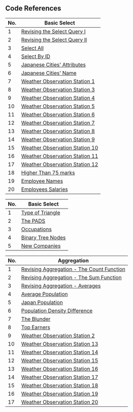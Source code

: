 ## Code References

<!-- <details>
<summary>Basic SELECT</summary> -->

No. | Basic Select      |
|---|-------------------|
1   | [Revising the Select Query I](https://github.com/Satyabratamishra246/hackerank-solutions/blob/59e897a86ae7036471a64ca4633bbff3fda241de/sql/basic-select/Revising%20the%20Select%20Query%20I.sql) |
2   | [Revising the Select Query II](https://github.com/Satyabratamishra246/hackerank-solutions/blob/59e897a86ae7036471a64ca4633bbff3fda241de/sql/basic-select/Revising%20the%20Select%20Query%20II.sql) |
3   | [Select All](https://github.com/Satyabratamishra246/hackerank-solutions/blob/5a82d0c880287adc2051fd2efeadc462a482c654/sql/basic-select/select%20all.sql) |
4   | [Select By ID](https://github.com/Satyabratamishra246/hackerank-solutions/blob/5a82d0c880287adc2051fd2efeadc462a482c654/sql/basic-select/Select%20By%20ID.sql) |
5   | [Japanese Cities' Attributes](https://github.com/Satyabratamishra246/hackerank-solutions/blob/5a82d0c880287adc2051fd2efeadc462a482c654/sql/basic-select/Japanese%20Cities'%20Attributes.sql) |
6   | [Japanese Cities' Name](https://github.com/Satyabratamishra246/hackerank-solutions/blob/5a82d0c880287adc2051fd2efeadc462a482c654/sql/basic-select/Japanese%20Cities'%20Names.sql) |
7   | [Weather Observation Station 1](https://github.com/Satyabratamishra246/hackerank-solutions/blob/5a82d0c880287adc2051fd2efeadc462a482c654/sql/basic-select/Weather%20Observation%20Station%201.sql) |
8   | [Weather Observation Station 3](https://github.com/Satyabratamishra246/hackerank-solutions/blob/5a82d0c880287adc2051fd2efeadc462a482c654/sql/basic-select/Weather%20Observation%20Station%203.sql) |
9   | [Weather Observation Station 4](https://github.com/Satyabratamishra246/hackerank-solutions/blob/5a82d0c880287adc2051fd2efeadc462a482c654/sql/basic-select/Weather%20Observation%20Station%204.sql) |
10  | [Weather Observation Station 5](https://github.com/Satyabratamishra246/hackerank-solutions/blob/5a82d0c880287adc2051fd2efeadc462a482c654/sql/basic-select/Weather%20Observation%20Station%205.sql) |
11  | [Weather Observation Station 6](https://github.com/Satyabratamishra246/hackerank-solutions/blob/5a82d0c880287adc2051fd2efeadc462a482c654/sql/basic-select/Weather%20Observation%20Station%206.sql) |
12  | [Weather Observation Station 7](https://github.com/Satyabratamishra246/hackerank-solutions/blob/5a82d0c880287adc2051fd2efeadc462a482c654/sql/basic-select/Weather%20Observation%20Station%207.sql) |
13  | [Weather Observation Station 8](https://github.com/Satyabratamishra246/hackerank-solutions/blob/5a82d0c880287adc2051fd2efeadc462a482c654/sql/basic-select/Weather%20Observation%20Station%208.sql) |
14  | [Weather Observation Station 9](https://github.com/Satyabratamishra246/hackerank-solutions/blob/5a82d0c880287adc2051fd2efeadc462a482c654/sql/basic-select/Weather%20Observation%20Station%209.sql) |
15  | [Weather Observation Station 10](https://github.com/Satyabratamishra246/hackerank-solutions/blob/5a82d0c880287adc2051fd2efeadc462a482c654/sql/basic-select/Weather%20Observation%20Station%2010.sql) |
16  | [Weather Observation Station 11](https://github.com/Satyabratamishra246/hackerank-solutions/blob/5a82d0c880287adc2051fd2efeadc462a482c654/sql/basic-select/Weather%20Observation%20Station%2011.sql) |
17  | [Weather Observation Station 12](https://github.com/Satyabratamishra246/hackerank-solutions/blob/5a82d0c880287adc2051fd2efeadc462a482c654/sql/basic-select/Weather%20Observation%20Station%2012.sql) |
18  | [Higher Than 75 marks](https://github.com/Satyabratamishra246/hackerank-solutions/blob/5a82d0c880287adc2051fd2efeadc462a482c654/sql/basic-select/Higher%20Than%2075%20Marks.sql) |
19  | [Employee Names](https://github.com/Satyabratamishra246/hackerank-solutions/blob/5a82d0c880287adc2051fd2efeadc462a482c654/sql/basic-select/Employee%20Names.sql) |
20  | [Employees Salaries](https://github.com/Satyabratamishra246/hackerank-solutions/blob/5a82d0c880287adc2051fd2efeadc462a482c654/sql/basic-select/Employee%20Salaries.sql) |

<!-- </details>

<details>
<summary>Advanced SELECT</summary> -->

No. | Basic Select      |
|---|-------------------|
1   | [Type of Triangle](https://github.com/Satyabratamishra246/hackerank-solutions/blob/78ade9dc9646956253457ea9d11c5247518cdc6c/sql/advanced-select/Type%20of%20Triangle.sql) |
2   | [The PADS](https://github.com/Satyabratamishra246/hackerank-solutions/blob/78ade9dc9646956253457ea9d11c5247518cdc6c/sql/advanced-select/The%20PADS.sql) |
3   | [Occupations](https://github.com/Satyabratamishra246/hackerank-solutions/blob/78ade9dc9646956253457ea9d11c5247518cdc6c/sql/advanced-select/Occupations.sql) |
4   | [Binary Tree Nodes](https://github.com/Satyabratamishra246/hackerank-solutions/blob/78ade9dc9646956253457ea9d11c5247518cdc6c/sql/advanced-select/Binary%20Tree%20Nodes.sql) |
5   | [New Companies](https://github.com/Satyabratamishra246/hackerank-solutions/blob/78ade9dc9646956253457ea9d11c5247518cdc6c/sql/advanced-select/New%20Companies.sql) |

<!-- </details> -->

No. | Aggregation       |
|---|-------------------|
1   | [Revising Aggregation - The Count Function](https://github.com/Satyabratamishra246/hackerank-solutions/blob/76bcef3529f1f3e04f4f7ddd7e8ec97a0850e2ce/sql/aggregation/Revising%20Aggregations%20-%20The%20Count%20Function.sql) |
2   | [Revising Aggregation - The Sum Function](https://github.com/Satyabratamishra246/hackerank-solutions/blob/76bcef3529f1f3e04f4f7ddd7e8ec97a0850e2ce/sql/aggregation/Revising%20Aggregations%20-%20The%20Sum%20Function.sql) |
3   | [Revising Aggregation - Averages](https://github.com/Satyabratamishra246/hackerank-solutions/blob/76bcef3529f1f3e04f4f7ddd7e8ec97a0850e2ce/sql/aggregation/Revising%20Aggregations%20-%20Averages.sql) |
4   | [Average Population](https://github.com/Satyabratamishra246/hackerank-solutions/blob/76bcef3529f1f3e04f4f7ddd7e8ec97a0850e2ce/sql/aggregation/Average%20Population.sql) |
5   | [Japan Population](https://github.com/Satyabratamishra246/hackerank-solutions/blob/76bcef3529f1f3e04f4f7ddd7e8ec97a0850e2ce/sql/aggregation/Japan%20Population.sql) |
6   | [Population Density Difference](https://github.com/Satyabratamishra246/hackerank-solutions/blob/76bcef3529f1f3e04f4f7ddd7e8ec97a0850e2ce/sql/aggregation/Population%20Density%20Difference.sql) |
7   | [The Blunder](https://github.com/Satyabratamishra246/hackerank-solutions/blob/76bcef3529f1f3e04f4f7ddd7e8ec97a0850e2ce/sql/aggregation/The%20Blunder.sql) |
8   | [Top Earners](https://github.com/Satyabratamishra246/hackerank-solutions/blob/76bcef3529f1f3e04f4f7ddd7e8ec97a0850e2ce/sql/aggregation/Top%20Earners.sql) |
9   | [Weather Observation Station 2](https://github.com/Satyabratamishra246/hackerank-solutions/blob/76bcef3529f1f3e04f4f7ddd7e8ec97a0850e2ce/sql/aggregation/Weather%20Observation%20Station%202.sql) |
10  | [Weather Observation Station 13](https://github.com/Satyabratamishra246/hackerank-solutions/blob/76bcef3529f1f3e04f4f7ddd7e8ec97a0850e2ce/sql/aggregation/Weather%20Observation%20Station%2013.sql) |
11  | [Weather Observation Station 14](https://github.com/Satyabratamishra246/hackerank-solutions/blob/76bcef3529f1f3e04f4f7ddd7e8ec97a0850e2ce/sql/aggregation/Weather%20Observation%20Station%2014.sql) |
12  | [Weather Observation Station 15](https://github.com/Satyabratamishra246/hackerank-solutions/blob/76bcef3529f1f3e04f4f7ddd7e8ec97a0850e2ce/sql/aggregation/Weather%20Observation%20Station%2015.sql) |
13  | [Weather Observation Station 16](https://github.com/Satyabratamishra246/hackerank-solutions/blob/76bcef3529f1f3e04f4f7ddd7e8ec97a0850e2ce/sql/aggregation/Weather%20Observation%20Station%2016.sql) |
14  | [Weather Observation Station 17](https://github.com/Satyabratamishra246/hackerank-solutions/blob/76bcef3529f1f3e04f4f7ddd7e8ec97a0850e2ce/sql/aggregation/Weather%20Observation%20Station%2017.sql) |
15  | [Weather Observation Station 18](https://github.com/Satyabratamishra246/hackerank-solutions/blob/76bcef3529f1f3e04f4f7ddd7e8ec97a0850e2ce/sql/aggregation/Weather%20Observation%20Station%2018.sql) |
16  | [Weather Observation Station 19](https://github.com/Satyabratamishra246/hackerank-solutions/blob/76bcef3529f1f3e04f4f7ddd7e8ec97a0850e2ce/sql/aggregation/Weather%20Observation%20Station%2019.sql) |
17  | [Weather Observation Station 20](https://github.com/Satyabratamishra246/hackerank-solutions/blob/76bcef3529f1f3e04f4f7ddd7e8ec97a0850e2ce/sql/aggregation/Weather%20Observation%20Station%2020.sql) |


